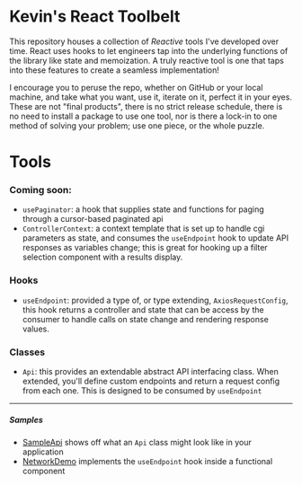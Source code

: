 # Kevin's React Toolbelt

This repository houses a collection of _Reactive_ tools I've developed over time. React uses hooks
to let engineers tap into the underlying functions of the library like state and memoization.
A truly reactive tool is one that taps into these features to create a seamless implementation!

I encourage you to peruse the repo, whether on GitHub or your local machine, and take what you want,
use it, iterate on it, perfect it in your eyes. These are not "final products", there is no strict
release schedule, there is no need to install a package to use one tool, nor is there a lock-in to one 
method of solving your problem; use one piece, or the whole puzzle.

# Tools

### Coming soon:
- `usePaginator`: a hook that supplies state and functions for paging through a cursor-based paginated
api
- `ControllerContext`: a context template that is set up to handle cgi parameters as state, and consumes
the `useEndpoint` hook to update API responses as variables change; this is great for hooking up a filter
selection component with a results display.

### Hooks
- `useEndpoint`: provided a type of, or type extending, `AxiosRequestConfig`, this hook returns a controller 
and state that can be access by the consumer to handle calls on state change and rendering response values.

### Classes
- `Api`: this provides an extendable abstract API interfacing class. When extended, you'll define custom
endpoints and return a request config from each one. This is designed to be consumed by `useEndpoint`

---

##### Samples
- [SampleApi](/src/network/api/SampleApi.ts) shows off what an `Api` class might look like in your application
- [NetworkDemo](/src/network/_demo/NetworkDemo.tsx) implements the `useEndpoint` hook inside a functional component
